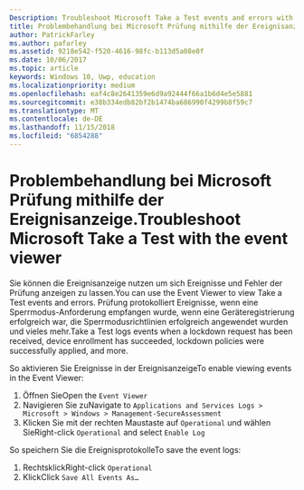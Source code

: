 ```yaml
---
Description: Troubleshoot Microsoft Take a Test events and errors with the event viewer.
title: Problembehandlung bei Microsoft Prüfung mithilfe der Ereignisanzeige.
author: PatrickFarley
ms.author: pafarley
ms.assetid: 9218e542-f520-4616-98fc-b113d5a08e0f
ms.date: 10/06/2017
ms.topic: article
keywords: Windows 10, Uwp, education
ms.localizationpriority: medium
ms.openlocfilehash: eaf4c8e2641359e6d9a92444f66a1b6d4e5e5881
ms.sourcegitcommit: e38b334edb82bf2b1474ba686990f4299b8f59c7
ms.translationtype: MT
ms.contentlocale: de-DE
ms.lasthandoff: 11/15/2018
ms.locfileid: "6854288"
---
```

# <a name="troubleshoot-microsoft-take-a-test-with-the-event-viewer"></a><span data-ttu-id="70e59-103">Problembehandlung bei Microsoft Prüfung mithilfe der Ereignisanzeige.</span><span class="sxs-lookup"><span data-stu-id="70e59-103">Troubleshoot Microsoft Take a Test with the event viewer</span></span>

<span data-ttu-id="70e59-104">Sie können die Ereignisanzeige nutzen um sich Ereignisse und Fehler der Prüfung anzeigen zu lassen.</span><span class="sxs-lookup"><span data-stu-id="70e59-104">You can use the Event Viewer to view Take a Test events and errors.</span></span> <span data-ttu-id="70e59-105">Prüfung protokolliert Ereignisse, wenn eine Sperrmodus-Anforderung empfangen wurde, wenn eine Geräteregistrierung erfolgreich war, die Sperrmodusrichtlinien erfolgreich angewendet wurden und vieles mehr.</span><span class="sxs-lookup"><span data-stu-id="70e59-105">Take a Test logs events when a lockdown request has been received, device enrollment has succeeded, lockdown policies were successfully applied, and more.</span></span>

<span data-ttu-id="70e59-106">So aktivieren Sie Ereignisse in der Ereignisanzeige</span><span class="sxs-lookup"><span data-stu-id="70e59-106">To enable viewing events in the Event Viewer:</span></span>
1. <span data-ttu-id="70e59-107">Öffnen Sie</span><span class="sxs-lookup"><span data-stu-id="70e59-107">Open the</span></span> `Event Viewer`
2. <span data-ttu-id="70e59-108">Navigieren Sie zu</span><span class="sxs-lookup"><span data-stu-id="70e59-108">Navigate to</span></span> `Applications and Services Logs > Microsoft > Windows > Management-SecureAssessment`
3. <span data-ttu-id="70e59-109">Klicken Sie mit der rechten Maustaste auf `Operational` und wählen Sie</span><span class="sxs-lookup"><span data-stu-id="70e59-109">Right-click `Operational` and select</span></span> `Enable Log`

<span data-ttu-id="70e59-110">So speichern Sie die Ereignisprotokolle</span><span class="sxs-lookup"><span data-stu-id="70e59-110">To save the event logs:</span></span>
1. <span data-ttu-id="70e59-111">Rechtsklick</span><span class="sxs-lookup"><span data-stu-id="70e59-111">Right-click</span></span> `Operational`
2. <span data-ttu-id="70e59-112">Klick</span><span class="sxs-lookup"><span data-stu-id="70e59-112">Click</span></span> `Save All Events As…`
